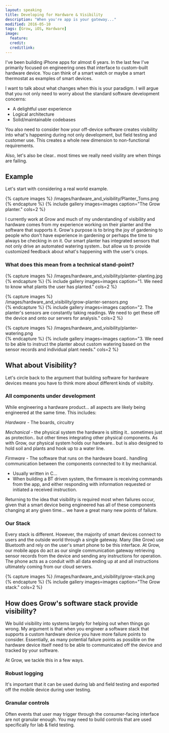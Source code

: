 ```yaml
---
layout: speaking
title: Developing for Hardware & Visibility
description: "When you're app is your gateway..."
modified: 2016-05-10
tags: [Grow, iOS, Hardware]
image:
  feature:
  credit: 
  creditlink: 
---
```


I've been building iPhone apps for almost 6 years. In the last few I've primarily focused on engineering ones that interface to custom-built hardware device. You can think of a smart watch or maybe a smart thermostat as examples of smart devices.

I want to talk about what changes when this is your paradigm. I will argue that you not only need to worry about the standard software development concerns:

* A delightful user experience
* Logical architecture 
* Solid/maintainable codebases

You also need to consider how your off-device software creates visibility into what's happening during not only development, but field testing and customer use. This creates a whole new dimension to non-functional requirements.

Also, let's also be clear.. most times we really need visility are when things are failing. 

## Example

Let's start with considering a real world example.

{% capture images %}
	/images/hardware_and_visibility/Planter_Toms.png	
{% endcapture %}
{% include gallery images=images caption="The Grow planter." cols=2 %}

I currently work at Grow and much of my understanding of visibility and hardware comes from my experience working on their planter and the software that supports it. Grow's purpose is to bring the joy of gardening to people who don't have experience in gardening or perhaps the time to always be checking in on it. Our smart planter has integrated sensors that not only drive an automated watering system.. but allow us to provide customized feedback about what's happening with the user's crops.

### What does this mean from a technical stand-point? 

{% capture images %}
	/images/hardware_and_visibility/planter-planting.jpg
{% endcapture %}
{% include gallery images=images caption="1. We need to know what plants the user has planted." cols=2 %}

{% capture images %}	
	/images/hardware_and_visibility/grow-planter-sensors.png		
{% endcapture %}
{% include gallery images=images caption="2. The planter's sensors are constantly taking readings. We need to get these off the device and onto our servers for analysis." cols=2 %}

{% capture images %}
	/images/hardware_and_visibility/planter-watering.png	
{% endcapture %}
{% include gallery images=images caption="3. We need to be able to instruct the planter about custom watering based on the sensor records and individual plant needs." cols=2 %}

## What about Visibility?

Let's circle back to the argument that building software for hardware devices means you have to think more about different kinds of visiblity. 

### All components under development

While engineering a hardware product... all aspects are likely being engineered at the same time. This includes:

_Hardware_ - The boards, circuitry 

_Mechanical_ - the physical system the hardware is sitting it.. sometimes just as protection.. but other times integrating other physical components. As with Grow, our physical system holds our hardware.. but is also designed to hold soil and plants and hook up to a water line.

_Firmware_ - The software that runs on the hardware board.. handling communication between the components connected to it by mechanical. 

* Usually written in C... 
* When building a BT driven system, the firmware is receiving commands from the app, and either responding with information requested or initiated a received instruction.

Returning to the idea that visibility is required most when failures occur, given that a smart device being engineered has all of these components changing at any given time... we have a great many new points of failure.

### Our Stack

Every stack is different. However, the majority of smart devices connect to users and the outside world through a single gateway. Many (like Grow) use Bluetooth and rely on the user's smart phone to be this interface. At Grow, our mobile apps do act as our single communication gateway retrieving sensor records from the device and sending any instructions for operation. The phone acts as a conduit with all data ending up at and all instructions ultimately coming from our cloud servers.

{% capture images %}
	/images/hardware_and_visibility/grow-stack.png	
{% endcapture %}
{% include gallery images=images caption="The Grow stack." cols=2 %}

## How does Grow's software stack provide visibility?

We build visibility into systems largely for helping out when things go wrong. My argument is that when you engineer a software stack that supports a custom hardware device you have more failure points to consider. Essentially, as many potential failure points as possible on the hardware device itself need to be able to communicated off the device and tracked by your software.

At Grow, we tackle this in a few ways.

### Robust logging 

It's important that it can be used during lab and field testing and exported off the mobile device during user testing.

### Granular controls 

Often events that user may trigger through the consumer-facing interface are not granular enough. You may need to build controls that are used specifically for lab & field testing.





